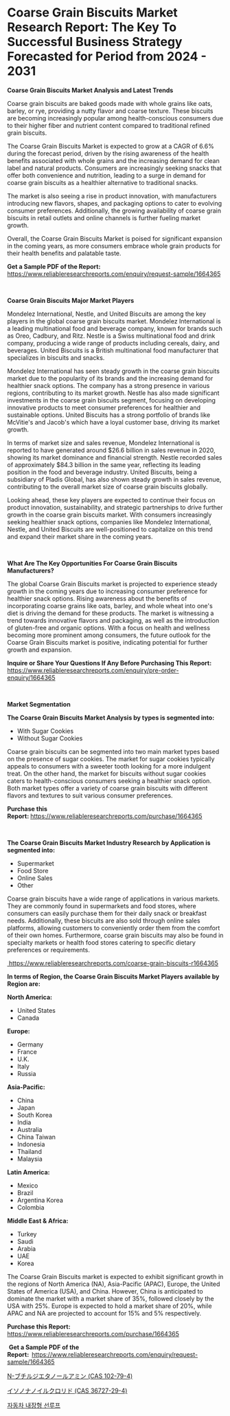 <p><h1>Coarse Grain Biscuits Market Research Report: The Key To Successful Business Strategy Forecasted for Period from 2024 - 2031</h1></p><p><strong>Coarse Grain Biscuits Market Analysis and Latest Trends</strong></p>
<p><p>Coarse grain biscuits are baked goods made with whole grains like oats, barley, or rye, providing a nutty flavor and coarse texture. These biscuits are becoming increasingly popular among health-conscious consumers due to their higher fiber and nutrient content compared to traditional refined grain biscuits.</p><p>The Coarse Grain Biscuits Market is expected to grow at a CAGR of 6.6% during the forecast period, driven by the rising awareness of the health benefits associated with whole grains and the increasing demand for clean label and natural products. Consumers are increasingly seeking snacks that offer both convenience and nutrition, leading to a surge in demand for coarse grain biscuits as a healthier alternative to traditional snacks.</p><p>The market is also seeing a rise in product innovation, with manufacturers introducing new flavors, shapes, and packaging options to cater to evolving consumer preferences. Additionally, the growing availability of coarse grain biscuits in retail outlets and online channels is further fueling market growth.</p><p>Overall, the Coarse Grain Biscuits Market is poised for significant expansion in the coming years, as more consumers embrace whole grain products for their health benefits and palatable taste.</p></p>
<p><strong>Get a Sample PDF of the Report:&nbsp;</strong> <a href="https://www.reliableresearchreports.com/enquiry/request-sample/1664365">https://www.reliableresearchreports.com/enquiry/request-sample/1664365</a></p>
<p>&nbsp;</p>
<p><strong>Coarse Grain Biscuits Major Market Players</strong></p>
<p><p>Mondelez International, Nestle, and United Biscuits are among the key players in the global coarse grain biscuits market. Mondelez International is a leading multinational food and beverage company, known for brands such as Oreo, Cadbury, and Ritz. Nestle is a Swiss multinational food and drink company, producing a wide range of products including cereals, dairy, and beverages. United Biscuits is a British multinational food manufacturer that specializes in biscuits and snacks.</p><p>Mondelez International has seen steady growth in the coarse grain biscuits market due to the popularity of its brands and the increasing demand for healthier snack options. The company has a strong presence in various regions, contributing to its market growth. Nestle has also made significant investments in the coarse grain biscuits segment, focusing on developing innovative products to meet consumer preferences for healthier and sustainable options. United Biscuits has a strong portfolio of brands like McVitie's and Jacob's which have a loyal customer base, driving its market growth.</p><p>In terms of market size and sales revenue, Mondelez International is reported to have generated around $26.6 billion in sales revenue in 2020, showing its market dominance and financial strength. Nestle recorded sales of approximately $84.3 billion in the same year, reflecting its leading position in the food and beverage industry. United Biscuits, being a subsidiary of Pladis Global, has also shown steady growth in sales revenue, contributing to the overall market size of coarse grain biscuits globally.</p><p>Looking ahead, these key players are expected to continue their focus on product innovation, sustainability, and strategic partnerships to drive further growth in the coarse grain biscuits market. With consumers increasingly seeking healthier snack options, companies like Mondelez International, Nestle, and United Biscuits are well-positioned to capitalize on this trend and expand their market share in the coming years.</p></p>
<p>&nbsp;</p>
<p><strong>What Are The Key Opportunities For Coarse Grain Biscuits Manufacturers?</strong></p>
<p><p>The global Coarse Grain Biscuits market is projected to experience steady growth in the coming years due to increasing consumer preference for healthier snack options. Rising awareness about the benefits of incorporating coarse grains like oats, barley, and whole wheat into one's diet is driving the demand for these products. The market is witnessing a trend towards innovative flavors and packaging, as well as the introduction of gluten-free and organic options. With a focus on health and wellness becoming more prominent among consumers, the future outlook for the Coarse Grain Biscuits market is positive, indicating potential for further growth and expansion.</p></p>
<p><strong>Inquire or Share Your Questions If Any Before Purchasing This Report:</strong> <a href="https://www.reliableresearchreports.com/enquiry/pre-order-enquiry/1664365">https://www.reliableresearchreports.com/enquiry/pre-order-enquiry/1664365</a></p>
<p>&nbsp;</p>
<p><strong>Market Segmentation</strong></p>
<p><strong>The Coarse Grain Biscuits Market Analysis by types is segmented into:</strong></p>
<p><ul><li>With Sugar Cookies</li><li>Without Sugar Cookies</li></ul></p>
<p><p>Coarse grain biscuits can be segmented into two main market types based on the presence of sugar cookies. The market for sugar cookies typically appeals to consumers with a sweeter tooth looking for a more indulgent treat. On the other hand, the market for biscuits without sugar cookies caters to health-conscious consumers seeking a healthier snack option. Both market types offer a variety of coarse grain biscuits with different flavors and textures to suit various consumer preferences.</p></p>
<p><strong>Purchase this Report:&nbsp;</strong><a href="https://www.reliableresearchreports.com/purchase/1664365">https://www.reliableresearchreports.com/purchase/1664365</a></p>
<p>&nbsp;</p>
<p><strong>The Coarse Grain Biscuits Market Industry Research by Application is segmented into:</strong></p>
<p><ul><li>Supermarket</li><li>Food Store</li><li>Online Sales</li><li>Other</li></ul></p>
<p><p>Coarse grain biscuits have a wide range of applications in various markets. They are commonly found in supermarkets and food stores, where consumers can easily purchase them for their daily snack or breakfast needs. Additionally, these biscuits are also sold through online sales platforms, allowing customers to conveniently order them from the comfort of their own homes. Furthermore, coarse grain biscuits may also be found in specialty markets or health food stores catering to specific dietary preferences or requirements.</p></p>
<p><a href="https://www.reliableresearchreports.com/coarse-grain-biscuits-r1664365">&nbsp;https://www.reliableresearchreports.com/coarse-grain-biscuits-r1664365</a></p>
<p><strong>In terms of Region, the Coarse Grain Biscuits Market Players available by Region are:</strong></p>
<p>
    <p> <strong> North America: </strong>
        <ul>
            <li>United States</li>
            <li>Canada</li>
        </ul>
        </p> 
    <p> <strong> Europe: </strong>
        <ul>
            <li>Germany</li>
            <li>France</li>
            <li>U.K.</li>
            <li>Italy</li>
            <li>Russia</li>
        </ul>
        </p> 
    <p> <strong> Asia-Pacific: </strong>
        <ul>
            <li>China</li>
            <li>Japan</li>
            <li>South Korea</li>
            <li>India</li>
            <li>Australia</li>
            <li>China Taiwan</li>
            <li>Indonesia</li>
            <li>Thailand</li>
            <li>Malaysia</li>
        </ul>
        </p> 
    <p> <strong> Latin America: </strong>
        <ul>
            <li>Mexico</li>
            <li>Brazil</li>
            <li>Argentina Korea</li>
            <li>Colombia</li>
        </ul>
        </p> 
    <p> <strong> Middle East & Africa: </strong>
        <ul>
            <li>Turkey</li>
            <li>Saudi</li>
            <li>Arabia</li>
            <li>UAE</li>
            <li>Korea</li>
        </ul>
    </p>
    </p>
<p><p>The Coarse Grain Biscuits market is expected to exhibit significant growth in the regions of North America (NA), Asia-Pacific (APAC), Europe, the United States of America (USA), and China. However, China is anticipated to dominate the market with a market share of 35%, followed closely by the USA with 25%. Europe is expected to hold a market share of 20%, while APAC and NA are projected to account for 15% and 5% respectively.</p></p>
<p><strong>Purchase this Report: </strong><a href="https://www.reliableresearchreports.com/purchase/1664365">https://www.reliableresearchreports.com/purchase/1664365</a></p>
<p>&nbsp;<strong>Get a Sample PDF of the Report:&nbsp;&nbsp;</strong><a href="https://www.reliableresearchreports.com/enquiry/request-sample/1664365">https://www.reliableresearchreports.com/enquiry/request-sample/1664365</a></p>
<p><strong></strong></p>
<p><p><a href="https://github.com/bevdtkn4419963/Market-Research-Report-List-2/blob/main/111746896731.md">N-ブチルジエタノールアミン (CAS 102-79-4)</a></p><p><a href="https://github.com/MosesSpinka1914/Market-Research-Report-List-1/blob/main/463627696732.md">イソノナノイルクロリド (CAS 36727-29-4)</a></p><p><a href="https://github.com/kein8762/Market-Research-Report-List-1/blob/main/614496588342.md">자동차 내장형 선루프</a></p></p>